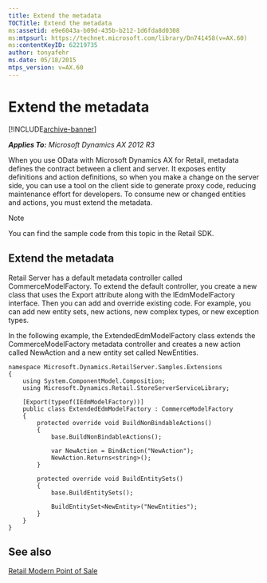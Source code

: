 ```yaml
---
title: Extend the metadata
TOCTitle: Extend the metadata
ms:assetid: e9e6043a-b09d-435b-b212-1d6fda8d0308
ms:mtpsurl: https://technet.microsoft.com/library/Dn741458(v=AX.60)
ms:contentKeyID: 62219735
author: tonyafehr
ms.date: 05/18/2015
mtps_version: v=AX.60
---
```


# Extend the metadata 


[!INCLUDE[archive-banner](includes/archive-banner.md)]


_**Applies To:** Microsoft Dynamics AX 2012 R3_

When you use OData with Microsoft Dynamics AX for Retail, metadata defines the contract between a client and server. It exposes entity definitions and action definitions, so when you make a change on the server side, you can use a tool on the client side to generate proxy code, reducing maintenance effort for developers. To consume new or changed entities and actions, you must extend the metadata.


> [!NOTE]
> <P>You can find the sample code from this topic in the Retail SDK.</P>



## Extend the metadata

Retail Server has a default metadata controller called CommerceModelFactory. To extend the default controller, you create a new class that uses the Export attribute along with the IEdmModelFactory interface. Then you can add and override existing code. For example, you can add new entity sets, new actions, new complex types, or new exception types.

In the following example, the ExtendedEdmModelFactory class extends the CommerceModelFactory metadata controller and creates a new action called NewAction and a new entity set called NewEntities.

    namespace Microsoft.Dynamics.RetailServer.Samples.Extensions
    {
        using System.ComponentModel.Composition;
        using Microsoft.Dynamics.Retail.StoreServerServiceLibrary;
    
        [Export(typeof(IEdmModelFactory))]
        public class ExtendedEdmModelFactory : CommerceModelFactory
        {
            protected override void BuildNonBindableActions()
            {
                base.BuildNonBindableActions();
    
                var NewAction = BindAction("NewAction");
                NewAction.Returns<string>();
            }
    
            protected override void BuildEntitySets()
            {
                base.BuildEntitySets();
    
                BuildEntitySet<NewEntity>("NewEntities");
            }
        }
    }

## See also

[Retail Modern Point of Sale](retail-modern-point-of-sale.md)

  



